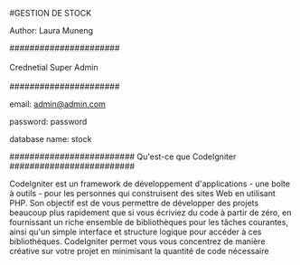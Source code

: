 #GESTION DE STOCK  

Author: Laura Muneng  

###################### <br/>                                                                                       
Crednetial Super Admin<br/>    
######################<br/>    

email: admin@admin.com

password: password

database name: stock


#########################
Qu'est-ce que CodeIgniter
#########################

CodeIgniter est un framework de développement d'applications - une boîte à outils - pour les personnes
qui construisent des sites Web en utilisant PHP. Son objectif est de vous permettre de développer des projets
beaucoup plus rapidement que si vous écriviez du code à partir de zéro, en fournissant
un riche ensemble de bibliothèques pour les tâches courantes, ainsi qu'un simple
interface et structure logique pour accéder à ces bibliothèques. CodeIgniter permet
vous vous concentrez de manière créative sur votre projet en minimisant la quantité de code nécessaire
